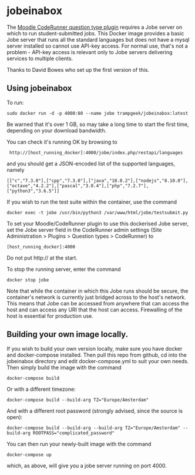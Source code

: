 # jobeinabox

The [Moodle CodeRunner question type plugin](https://moodle.org/plugins/qtype_coderunner) requires a Jobe server on which to run student-submitted jobs. This Docker image provides a basic Jobe server that runs all the standard languages but does not have a mysql server installed so cannot use API-key access. For normal use, that's not a problem - API-key access is relevant only to Jobe servers delivering services to multiple clients.

Thanks to David Bowes who set up the first version of this.

## Using jobeinabox

To run:

    sudo docker run -d -p 4000:80 --name jobe trampgeek/jobeinabox:latest

Be warned that it's over 1 GB, so may take a long time to start the first time, depending on your download bandwidth.

You can check it's running OK by browsing to

     http://[host_running_docker]:4000/jobe/index.php/restapi/languages
and you should get a JSON-encoded list of the supported languages, namely

    [["c","7.3.0"],["cpp","7.3.0"],["java","10.0.2"],["nodejs","8.10.0"],["octave","4.2.2"],["pascal","3.0.4"],["php","7.2.7"],["python3","3.6.5"]]

If you wish to run the test suite within the container, use the command

    docker exec -t jobe /usr/bin/python3 /var/www/html/jobe/testsubmit.py

To set your Moodle/CodeRunner plugin to use this dockerised Jobe server, set the Jobe server field in the CodeRunner admin settings (Site Administration > Plugins > Question types > CodeRunner) to

    [host_running_docker]:4000

Do not put http:// at the start.

To stop the running server, enter the command

    docker stop jobe

Note that while the container in which this Jobe runs should be secure, the container's network is currently just bridged across to the host's network. This means that Jobe can be accessed from anywhere that can access the host and can access any URI that the host can access. Firewalling of the host is essential for production use.


## Building your own image locally.

If you wish to
build your own version locally, make sure you have docker and docker-compose installed. Then pull this repo from github, cd into the jobeinabox directory and edit docker-compose.yml to suit your own needs. Then simply build the image with the command

    docker-compose build

Or with a different timezone:

    docker-compose build --build-arg TZ="Europe/Amsterdam"

And with a different root password (strongly advised, since the source is open):

    docker-compose build --build-arg --build-arg TZ="Europe/Amsterdam" --build-arg ROOTPASS="complicated_password"

You can then run your newly-built image with the command

    docker-compose up

which, as above, will give you a jobe server running on port 4000.





